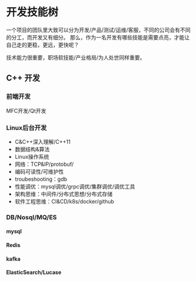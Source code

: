 # 开发技能树
一个项目的团队里大致可以分为开发/产品/测试/运维/客服，不同的公司会有不同的分工，而开发又有细分。
那么，作为一名开发有哪些技能是需要点亮，才能让自己走的更稳，更远，更快呢？

技术能力很重要，职场软技能/产业格局/为人处世同样重要。

## C++ 开发
### 前端开发
MFC开发/Qt开发
### Linux后台开发
+ C&C++深入理解/C++11
+ 数据结构&算法
+ Linux操作系统
+ 网络：TCP&IP/protobuf/
+ 编码可读性/可维护性
+ troubeshooting：gdb
+ 性能调优：mysql调优/grpc调优/集群调优/调优工具
+ 架构思维：中间件/分布式思想/分布式存储
+ 软件工程思维：CI&CD/k8s/docker/github

### DB/Nosql/MQ/ES
#### mysql
#### Redis
#### kafka
#### ElasticSearch/Lucase
